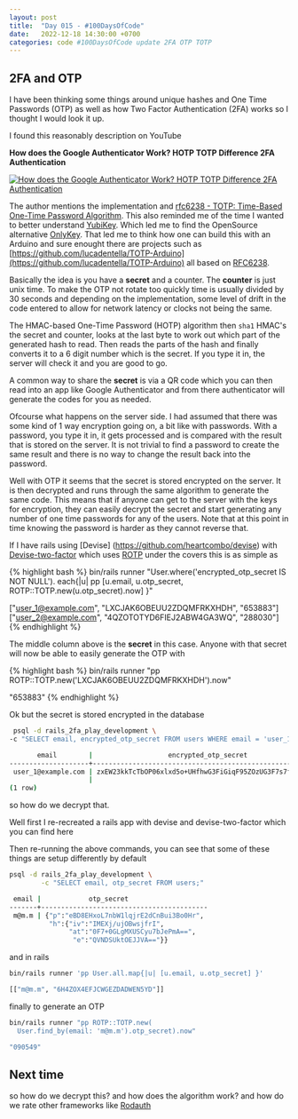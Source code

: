 ```yaml
---
layout: post
title:  "Day 015 - #100DaysOfCode"
date:   2022-12-18 14:30:00 +0700
categories: code #100DaysOfCode update 2FA OTP TOTP
---
```


## 2FA and OTP

I have been thinking some things around unique hashes and One Time Passwords (OTP) as well as how Two Factor Authentication (2FA) works so I thought I would look it up.

I found this reasonably description on YouTube

**How does the Google Authenticator Work? HOTP TOTP Difference 2FA Authentication**

[![How does the Google Authenticator Work? HOTP TOTP Difference 2FA Authentication](http://img.youtube.com/vi/XYVrnZK5MAU/0.jpg)](https://www.youtube.com/watch?v=XYVrnZK5MAU)

The author mentions the implementation and [rfc6238 - TOTP: Time-Based One-Time Password Algorithm](https://www.rfc-editor.org/rfc/rfc6238). This also reminded me of the time I wanted to better understand [YubiKey](https://www.yubico.com/). Which led me to find the OpenSource alternative [OnlyKey](https://onlykey.io/). That led me to think how one can build this with an Arduino and sure enought there are projects such as [https://github.com/lucadentella/TOTP-Arduino](https://github.com/lucadentella/TOTP-Arduino) all based on [RFC6238](https://www.rfc-editor.org/rfc/rfc6238).

Basically the idea is you have a **secret** and a counter. The **counter** is just unix time. To make the OTP not rotate too quickly time is usually divided by 30 seconds and depending on the implementation, some level of drift in the code entered to allow for network latency or clocks not being the same.

The HMAC-based One-Time Password (HOTP) algorithm then `sha1` HMAC's the secret and counter, looks at the last byte to work out which part of the generated hash to read. Then reads the parts of the hash and finally converts it to a 6 digit number which is the secret. If you type it in, the server will check it and you are good to go.

A common way to share the **secret** is via a QR code which you can then read into an app like Google Authenticator and from there authenticator will generate the codes for you as needed.

Ofcourse what happens on the server side. I had assumed that there was some kind of 1 way encryption going on, a bit like with passwords. With a password, you type it in, it gets processed and is compared with the result that is stored on the server. It is not trivial to find a password to create the same result and there is no way to change the result back into the password.

Well with OTP it seems that the secret is stored encrypted on the server. It is then decrypted and runs through the same algorithm to generate the same code. This means that if anyone can get to the server with the keys for encryption, they can easily decrypt the secret and start generating any number of one time passwords for any of the users. Note that at this point in time knowing the password is harder as they cannot reverse that.

If I have rails using [Devise] (https://github.com/heartcombo/devise) with [Devise-two-factor](https://github.com/tinfoil/devise-two-factor) which uses [ROTP](https://github.com/mdp/rotp) under the covers this is as simple as

{% highlight bash %}
bin/rails runner "User.where('encrypted_otp_secret IS NOT NULL').
  each{|u| pp [u.email, u.otp_secret, ROTP::TOTP.new(u.otp_secret).now] }"

["user_1@example.com", "LXCJAK6OBEUU2ZDQMFRKXHDH", "653883"]
["user_2@example.com", "4QZOTOTYD6FIEJ2ABW4GA3WQ", "288030"]
{% endhighlight %}

The middle column above is the **secret** in this case. Anyone with that secret will now be able to easily generate the OTP with

{% highlight bash %}
bin/rails runner "pp ROTP::TOTP.new('LXCJAK6OBEUU2ZDQMFRKXHDH').now"

"653883"
{% endhighlight %}

Ok but the secret is stored encrypted in the database

```bash
 psql -d rails_2fa_play_development \
-c "SELECT email, encrypted_otp_secret FROM users WHERE email = 'user_1@example.com';"

       email        |                   encrypted_otp_secret
--------------------+----------------------------------------------------------
 user_1@example.com | zxEW23kkTcTbOP06xlxd5o+UHfhwG3FiGiqF95ZOzUG3F7s7fVHtlQ==+
                    |
(1 row)
```

so how do we decrypt that.

Well first I re-recreated a rails app with devise and devise-two-factor which you can find here

Then re-running the above commands, you can see that some of these things are setup differently by default

```bash
psql -d rails_2fa_play_development \
        -c "SELECT email, otp_secret FROM users;"

 email |            otp_secret
-------+------------------------------------------
 m@m.m | {"p":"eBD8EHxoL7nbW1lqjrE2dCnBui3Bo0Hr",
          "h":{"iv":"IMEXj/ujOBwsjfrI",
               "at":"0F7+0GLgMXUSCyu7bJePmA==",
                "e":"QVNDSUktOEJJVA=="}}
```

and in rails

```bash
bin/rails runner 'pp User.all.map{|u| [u.email, u.otp_secret] }'

[["m@m.m", "6H4ZOX4EFJCWGEZDADWEN5YD"]]
```

finally to generate an OTP

```bash
bin/rails runner "pp ROTP::TOTP.new(
  User.find_by(email: 'm@m.m').otp_secret).now"

"090549"
```

## Next time

so how do we decrypt this? and how does the algorithm work? and how do we rate other frameworks like [Rodauth](https://github.com/jeremyevans/rodauth)
